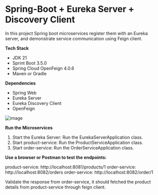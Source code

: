# Spring-Boot + Eureka Server + Discovery Client
In this project Spring boot microservices register them with an Eureka server, and demonstrate service communication using Feign client.

**Tech Stack**
- JDK 21
- Sprint Boot 3.5.0
- Spring Cloud OpenFeign 4.0.6
- Maven or Gradle

**Dependencies**
- Spring Web
- Eureka Server
- Eureka Discovery Client
- OpenFeign

![image](https://github.com/user-attachments/assets/da1c3120-1acc-417e-bb47-5750654be5c9)


**Run the Microservices**
1. Start the Eureka Server: Run the EurekaServerApplication class.
2. Start product-service: Run the ProductServiceApplication class.
3. Start order-service: Run the OrderServiceApplication class.
   
**Use a browser or Postman to test the endpoints:**

product-service: http://localhost:8081/products/1
order-service: http://localhost:8082/orders
order-service: http://localhost:8082/order/1

Validate the response from order-service, it should fetched the product details from product-service through feign client.

